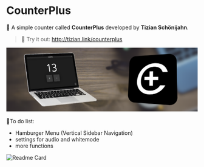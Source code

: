 # CounterPlus
🎉 A simple counter called **CounterPlus** developed by **Tizian Schönijahn**.
>🔌  Try it out: http://tizian.link/counterplus

![Banner](https://github.com/TizianSchoenijahn/CounterPlus/blob/main/MarketingImageCounterPlus.png)

📝To do list:
- Hamburger Menu (Vertical Sidebar Navigation)
- settings for audio and whitemode
- more functions

![Readme Card](https://github-readme-stats.vercel.app/api/pin/?username=TizianSchoenijahn&repo=CounterPlus&theme=dark&show_icons=true&hide_border=true)
